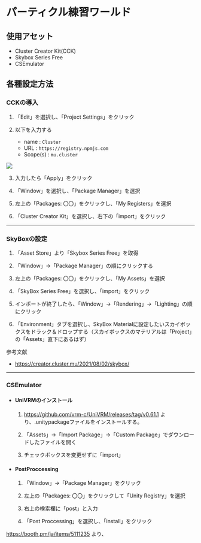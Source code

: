 # パーティクル練習ワールド

## 使用アセット
- Cluster Creator Kit(CCK)
- Skybox Series Free
- CSEmulator

## 各種設定方法

### CCKの導入
1. 「Edit」を選択し、「Project Settings」をクリック

2. 以下を入力する
    - name : `Cluster`
    - URL : `https://registry.npmjs.com`
    - Scope(s) : `mu.cluster`

![](https://github.com/user-attachments/assets/2beb2265-11ad-4ad1-b3d6-325db0f390e3)

3. 入力したら「Apply」をクリック

4. 「Window」を選択し、「Package Manager」を選択

5. 左上の「Packages: 〇〇」をクリックし、「My Registers」を選択

6. 「Cluster Creator Kit」を選択し、右下の「import」をクリック

---

### SkyBoxの設定
1. 「Asset Store」より「Skybox Series Free」を取得

2. 「Window」→「Package Manager」の順にクリックする

3. 左上の「Packages: 〇〇」をクリックし、「My Assets」を選択

4. 「SkyBox Series Free」を選択し、「import」をクリック

5. インポートが終了したら、「Window」→「Rendering」→「Lighting」の順にクリック

6. 「Environment」タブを選択し、SkyBox Materialに設定したいスカイボックスをドラック＆ドロップする（スカイボックスのマテリアルは「Project」の「Assets」直下にあるはず）

参考文献
- https://creator.cluster.mu/2021/08/02/skybox/

---

### CSEmulator
- #### UniVRMのインストール
    1. https://github.com/vrm-c/UniVRM/releases/tag/v0.61.1 より、.unitypackageファイルをインストールする。
    
    2. 「Assets」→「Import Package」→「Custom Package」でダウンロードしたファイルを開く

    3. チェックボックスを変更せずに「import」

- #### PostProccessing
    1. 「Window」→「Package Manager」をクリック

    2. 左上の「Packages: 〇〇」をクリックして「Unity Registry」を選択

    3. 右上の検索欄に「post」と入力

    4. 「Post Proccessing」を選択し、「install」をクリック

https://booth.pm/ja/items/5111235 より、